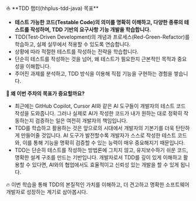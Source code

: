 <aside>
⛵ **TDD 챕터(hhplus-tdd-java) 목표**

</aside>

- **테스트 가능한 코드(Testable Code)의 의미를 명확히 이해하고, 다양한 종류의 테스트를 작성하며, TDD 기반의 요구사항 기능 개발을 학습합니다.**
- TDD(Test-Driven Development)의 개념과 프로세스(Red-Green-Refactor)를 학습하고, 실제 실무에서 적용할 수 있도록 연습합니다.
- 상황에 따라 적절한 테스트를 작성하는 전략을 학습합니다.
- 단순히 테스트를 작성하는 것을 넘어, 왜 테스트가 필요한지 근본적인 목적과 중요성을 이해합니다.
- 주어진 과제를 분석하고, TDD 방식을 이용해 직접 기능을 구현하는 경험을 쌓습니다.

**🔎 왜 이번 주차의 목표가 중요할까요?**

- 최근에는 GitHub Copilot, Cursor AI와 같은 AI 도구들이 개발자의 테스트 코드 작성을 도와줍니다. 그러나 실제로 AI가 작성한 코드가 내가 원하는 대로 정확히 작동하는지 검증하는 일은 여전히 개발자의 책임입니다.
- TDD를 학습하고 활용하는 것은 앞으로의 시대에서 개발자의 기본기를 더욱 탄탄하게 만들어줄 것입니다. AI 도구가 발전할수록 개발자가 스스로 작성한 테스트 코드와, 이를 통해 기능을 명확히 검증할 수 있는 능력이 매우 중요해지기 때문입니다.
- TDD는 단순히 테스트를 작성하는 방법론에 그치지 않고, 유지보수하기 쉬운 코드, 명확한 설계 구조를 만드는 기반입니다. 개발자로서 TDD를 깊이 있게 이해하고 활용할 수 있다면, AI와의 협업에서도 효율적이고 신뢰성 있는 개발을 할 수 있게 됩니다.

🔥 이번 학습을 통해 TDD의 본질적인 가치를 이해하고, 더 견고하고 명확한 소프트웨어 개발자로 성장하는 계기로 삼아봅시다.
